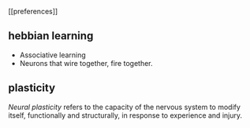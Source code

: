 [[preferences]]

## hebbian learning
- Associative learning
- Neurons that wire together, fire together.


## plasticity
*Neural plasticity* refers to the capacity of the nervous system to modify itself, functionally and structurally, in response to experience and injury.
